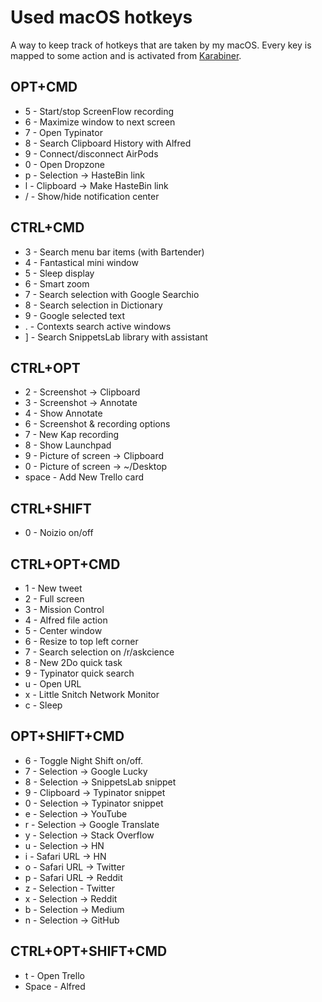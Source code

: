 # Used macOS hotkeys

A way to keep track of hotkeys that are taken by my macOS. Every key is mapped to some action and is activated from [Karabiner](../macOS/apps/karabiner/karabiner.md).

## OPT+CMD

- 5 - Start/stop ScreenFlow recording
- 6 - Maximize window to next screen
- 7 - Open Typinator
- 8 - Search Clipboard History with Alfred
- 9 - Connect/disconnect AirPods
- 0 - Open Dropzone
- p - Selection -> HasteBin link
- l - Clipboard -> Make HasteBin link
- / - Show/hide notification center

## CTRL+CMD

- 3 - Search menu bar items (with Bartender)
- 4 - Fantastical mini window
- 5 - Sleep display
- 6 - Smart zoom
- 7 - Search selection with Google Searchio
- 8 - Search selection in Dictionary
- 9 - Google selected text
- . - Contexts search active windows
- ] - Search SnippetsLab library with assistant

## CTRL+OPT

- 2 - Screenshot -> Clipboard
- 3 - Screenshot -> Annotate
- 4 - Show Annotate
- 6 - Screenshot & recording options
- 7 - New Kap recording
- 8 - Show Launchpad
- 9 - Picture of screen -> Clipboard
- 0 - Picture of screen -> ~/Desktop
- space - Add New Trello card

## CTRL+SHIFT

- 0 - Noizio on/off

## CTRL+OPT+CMD

- 1 - New tweet
- 2 - Full screen
- 3 - Mission Control
- 4 - Alfred file action
- 5 - Center window
- 6 - Resize to top left corner
- 7 - Search selection on /r/askcience
- 8 - New 2Do quick task
- 9 - Typinator quick search
- u - Open URL
- x - Little Snitch Network Monitor
- c - Sleep

## OPT+SHIFT+CMD

- 6 - Toggle Night Shift on/off.
- 7 - Selection -> Google Lucky
- 8 - Selection -> SnippetsLab snippet
- 9 - Clipboard -> Typinator snippet
- 0 - Selection -> Typinator snippet
- e - Selection -> YouTube
- r - Selection -> Google Translate
- y - Selection -> Stack Overflow
- u - Selection -> HN
- i - Safari URL -> HN
- o - Safari URL -> Twitter
- p - Safari URL -> Reddit
- z - Selection - Twitter
- x - Selection -> Reddit
- b - Selection -> Medium
- n - Selection -> GitHub

## CTRL+OPT+SHIFT+CMD

- t - Open Trello
- Space - Alfred
